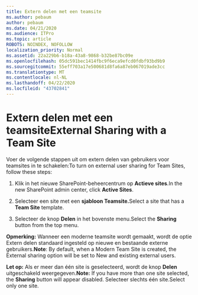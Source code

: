 ```yaml
---
title: Extern delen met een teamsite
ms.author: pebaum
author: pebaum
ms.date: 04/21/2020
ms.audience: ITPro
ms.topic: article
ROBOTS: NOINDEX, NOFOLLOW
localization_priority: Normal
ms.assetid: 22a229b6-b18a-43a8-9868-b32be87bc09e
ms.openlocfilehash: 05dc591bec1414fbc9f6eca9efcd0fdbf93bd9b9
ms.sourcegitcommit: 55eff703a17e500681d8fa6a87eb067019ade3cc
ms.translationtype: MT
ms.contentlocale: nl-NL
ms.lasthandoff: 04/22/2020
ms.locfileid: "43702841"
---
```

# <a name="external-sharing-with-a-team-site"></a><span data-ttu-id="79251-102">Extern delen met een teamsite</span><span class="sxs-lookup"><span data-stu-id="79251-102">External Sharing with a Team Site</span></span>

<span data-ttu-id="79251-103">Voer de volgende stappen uit om extern delen van gebruikers voor teamsites in te schakelen:</span><span class="sxs-lookup"><span data-stu-id="79251-103">To turn on external user sharing for Team Sites, follow these steps:</span></span> 
  
1. <span data-ttu-id="79251-104">Klik in het nieuwe SharePoint-beheercentrum op **Actieve sites**.</span><span class="sxs-lookup"><span data-stu-id="79251-104">In the new SharePoint admin center, click **Active Sites**.</span></span>
  
2. <span data-ttu-id="79251-105">Selecteer een site met een **sjabloon Teamsite.**</span><span class="sxs-lookup"><span data-stu-id="79251-105">Select a site that has a **Team Site** template.</span></span> 
  
3. <span data-ttu-id="79251-106">Selecteer de knop **Delen** in het bovenste menu.</span><span class="sxs-lookup"><span data-stu-id="79251-106">Select the **Sharing** button from the top menu.</span></span> 
  
 <span data-ttu-id="79251-107">**Opmerking:** Wanneer een moderne teamsite wordt gemaakt, wordt de optie Extern delen standaard ingesteld op nieuwe en bestaande externe gebruikers.</span><span class="sxs-lookup"><span data-stu-id="79251-107">**Note**: By default, when a Modern Team Site is created, the External sharing option will be set to New and existing external users.</span></span> 
  
 <span data-ttu-id="79251-108">**Let op:** Als er meer dan één site is geselecteerd, wordt de knop **Delen** uitgeschakeld weergegeven.</span><span class="sxs-lookup"><span data-stu-id="79251-108">**Note:** If you have more than one site selected, the **Sharing** button will appear disabled.</span></span> <span data-ttu-id="79251-109">Selecteer slechts één site.</span><span class="sxs-lookup"><span data-stu-id="79251-109">Select only one site.</span></span> 
  

